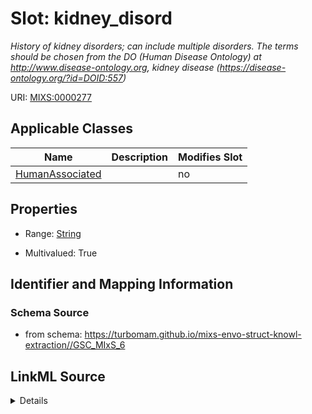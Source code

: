 # Slot: kidney_disord


_History of kidney disorders; can include multiple disorders. The terms should be chosen from the DO (Human Disease Ontology) at http://www.disease-ontology.org, kidney disease (https://disease-ontology.org/?id=DOID:557)_



URI: [MIXS:0000277](https://w3id.org/mixs/0000277)



<!-- no inheritance hierarchy -->




## Applicable Classes

| Name | Description | Modifies Slot |
| --- | --- | --- |
[HumanAssociated](HumanAssociated.md) |  |  no  |







## Properties

* Range: [String](String.md)

* Multivalued: True





## Identifier and Mapping Information







### Schema Source


* from schema: https://turbomam.github.io/mixs-envo-struct-knowl-extraction//GSC_MIxS_6




## LinkML Source

<details>
```yaml
name: kidney_disord
description: History of kidney disorders; can include multiple disorders. The terms
  should be chosen from the DO (Human Disease Ontology) at http://www.disease-ontology.org,
  kidney disease (https://disease-ontology.org/?id=DOID:557)
title: urine/kidney disorder
notes:
- disorder
from_schema: https://turbomam.github.io/mixs-envo-struct-knowl-extraction//GSC_MIxS_6
rank: 1000
slot_uri: MIXS:0000277
multivalued: true
alias: kidney_disord
domain_of:
- HumanAssociated
range: string
required: false
recommended: false

```
</details>